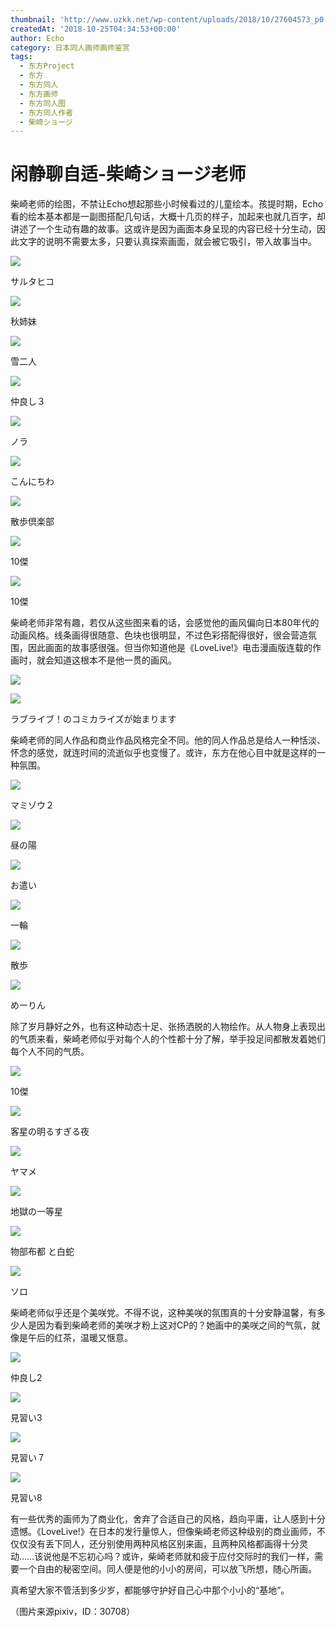 ```yaml
---
thumbnail: 'http://www.uzkk.net/wp-content/uploads/2018/10/27604573_p0-825x510.jpg'
createdAt: '2018-10-25T04:34:53+00:00'
author: Echo
category: 日本同人画师画师鉴赏
tags:
  - 东方Project
  - 东方
  - 东方同人
  - 东方画师
  - 东方同人图
  - 东方同人作者
  - 柴崎ショージ
---
```


# 闲静聊自适-柴崎ショージ老师

柴崎老师的绘图，不禁让Echo想起那些小时候看过的儿童绘本。孩提时期，Echo看的绘本基本都是一副图搭配几句话，大概十几页的样子，加起来也就几百字，却讲述了一个生动有趣的故事。这或许是因为画面本身呈现的内容已经十分生动，因此文字的说明不需要太多，只要认真探索画面，就会被它吸引，带入故事当中。

![](http://www.uzkk.net/wp-content/uploads/2018/10/32399047_p0.jpg)

サルタヒコ

![](http://www.uzkk.net/wp-content/uploads/2018/10/30734555_p0-1024x576.jpg)

秋姉妹

![](http://www.uzkk.net/wp-content/uploads/2018/10/27604573_p0.jpg)

雪二人

![](http://www.uzkk.net/wp-content/uploads/2018/10/27734707_p0.jpg)

仲良し３

![](http://www.uzkk.net/wp-content/uploads/2018/10/27379633_p0.jpg)

ノラ

![](http://www.uzkk.net/wp-content/uploads/2018/10/30433363_p0-1024x576.jpg)

こんにちわ

![](http://www.uzkk.net/wp-content/uploads/2018/10/23768129_p0.jpg)

散歩倶楽部

![](http://www.uzkk.net/wp-content/uploads/2018/10/94925f2762d0f703cddacca504fa513d2797c5e4.jpg)

10傑

![](http://www.uzkk.net/wp-content/uploads/2018/10/8fa2abdda144ad34c5b1defedca20cf431ad853a.jpg)

10傑

柴崎老师非常有趣，若仅从这些图来看的话，会感觉他的画风偏向日本80年代的动画风格。线条画得很随意、色块也很明显，不过色彩搭配得很好，很会营造氛围，因此画面的故事感很强。但当你知道他是《LoveLive!》电击漫画版连载的作画时，就会知道这根本不是他一贯的画风。

![](http://www.uzkk.net/wp-content/uploads/2018/10/Coh08wzUMAESxpl-712x1024.jpg)

![](http://www.uzkk.net/wp-content/uploads/2018/10/53532645_p0.jpg)

ラブライブ！のコミカライズが始まります

柴崎老师的同人作品和商业作品风格完全不同。他的同人作品总是给人一种恬淡、怀念的感觉，就连时间的流逝似乎也变慢了。或许，东方在他心目中就是这样的一种氛围。

![](http://www.uzkk.net/wp-content/uploads/2018/10/23404614_p0.jpg)

マミゾウ２

![](http://www.uzkk.net/wp-content/uploads/2018/10/27563128_p0.jpg)

昼の陽

![](http://www.uzkk.net/wp-content/uploads/2018/10/30432811_p0.jpg)

お遣い

![](http://www.uzkk.net/wp-content/uploads/2018/10/31034707_p0.jpg)

一輪

![](http://www.uzkk.net/wp-content/uploads/2018/10/30046273_p0.jpg)

散歩

![](http://www.uzkk.net/wp-content/uploads/2018/10/27309890_p0.jpg)

めーりん

除了岁月静好之外，也有这种动态十足、张扬洒脱的人物绘作。从人物身上表现出的气质来看，柴崎老师似乎对每个人的个性都十分了解，举手投足间都散发着她们每个人不同的气质。

![](http://www.uzkk.net/wp-content/uploads/2018/10/14c7ce1fbe096b638357072900338744eaf8acfa.jpg)

10傑

![](http://www.uzkk.net/wp-content/uploads/2018/10/32850092_p0.jpg)

客星の明るすぎる夜

![](http://www.uzkk.net/wp-content/uploads/2018/10/24452615_p0.jpg)

ヤマメ

![](http://www.uzkk.net/wp-content/uploads/2018/10/30714584_p0.jpg)

地獄の一等星

![](http://www.uzkk.net/wp-content/uploads/2018/10/23788907_p0.jpg)

物部布都 と白蛇

![](http://www.uzkk.net/wp-content/uploads/2018/10/30433033_p0-1024x576.jpg)

ソロ

柴崎老师似乎还是个美咲党。不得不说，这种美咲的氛围真的十分安静温馨，有多少人是因为看到柴崎老师的美咲才粉上这对CP的？她画中的美咲之间的气氛，就像是午后的红茶，温暖又惬意。

![](http://www.uzkk.net/wp-content/uploads/2018/10/27725247_p0.jpg)

仲良し2

![](http://www.uzkk.net/wp-content/uploads/2018/10/34473108_p0.jpg)

見習い3

![](http://www.uzkk.net/wp-content/uploads/2018/10/34653179_p0-1024x723.jpg)

見習い７

![](http://www.uzkk.net/wp-content/uploads/2018/10/34700779_p0-1024x723.jpg)

見習い8

有一些优秀的画师为了商业化，舍弃了合适自己的风格，趋向平庸，让人感到十分遗憾。《LoveLive!》在日本的发行量惊人，但像柴崎老师这种级别的商业画师，不仅仅没有丢下同人，还分别使用两种风格区别来画，且两种风格都画得十分灵动……该说他是不忘初心吗？或许，柴崎老师就和疲于应付交际时的我们一样，需要一个自由的秘密空间。同人便是他的小小的房间，可以放飞所想，随心所画。

真希望大家不管活到多少岁，都能够守护好自己心中那个小小的“基地”。

（图片来源pixiv，ID：30708）
